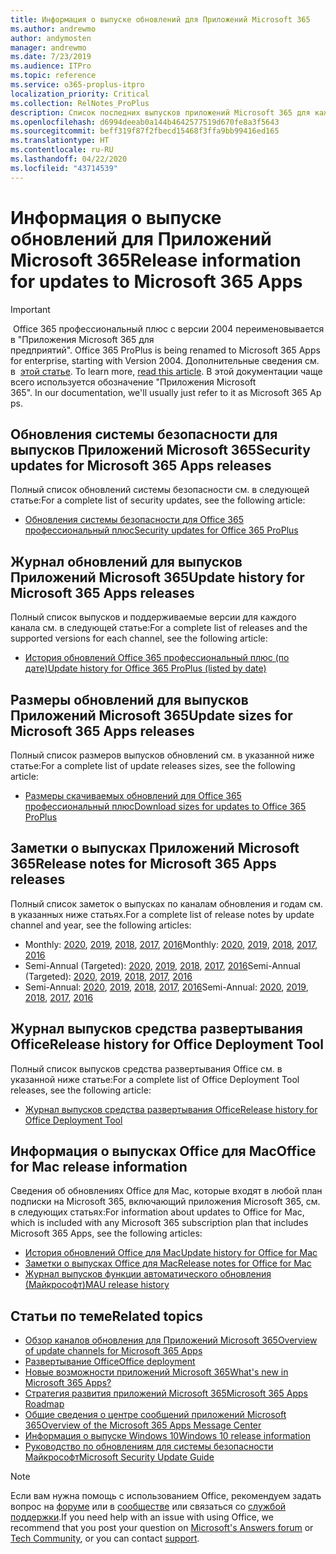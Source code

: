 ```yaml
---
title: Информация о выпуске обновлений для Приложений Microsoft 365
ms.author: andrewmo
author: andymosten
manager: andrewmo
ms.date: 7/23/2019
ms.audience: ITPro
ms.topic: reference
ms.service: o365-proplus-itpro
localization_priority: Critical
ms.collection: RelNotes_ProPlus
description: Список последних выпусков приложений Microsoft 365 для каждого канала обновления и ссылки на заметки о выпусках и историю обновлений для ИТ-специалистов
ms.openlocfilehash: d6994deeab0a144b4642577519d670fe8a3f5643
ms.sourcegitcommit: beff319f87f2fbecd15468f3ffa9bb99416ed165
ms.translationtype: HT
ms.contentlocale: ru-RU
ms.lasthandoff: 04/22/2020
ms.locfileid: "43714539"
---
```

# <a name="release-information-for-updates-to-microsoft-365-apps"></a><span data-ttu-id="5f842-103">Информация о выпуске обновлений для Приложений Microsoft 365</span><span class="sxs-lookup"><span data-stu-id="5f842-103">Release information for updates to Microsoft 365 Apps</span></span>


> [!IMPORTANT]
><span data-ttu-id="5f842-104"> Office 365 профессиональный плюс с версии 2004 переименовывается в "Приложения Microsoft 365 для предприятий".</span><span class="sxs-lookup"><span data-stu-id="5f842-104"> Office 365 ProPlus is being renamed to Microsoft 365 Apps for enterprise, starting with Version 2004.</span></span><span data-ttu-id="5f842-105"> Дополнительные сведения см. в  [этой статье](https://go.microsoft.com/fwlink/p/?linkid=2123420).</span><span class="sxs-lookup"><span data-stu-id="5f842-105"> To learn more, [read this article](https://go.microsoft.com/fwlink/p/?linkid=2123420).</span></span><span data-ttu-id="5f842-106"> В этой документации чаще всего используется обозначение "Приложения Microsoft 365".</span><span class="sxs-lookup"><span data-stu-id="5f842-106"> In our documentation, we'll usually just refer to it as Microsoft 365 Apps.</span></span>


## <a name="security-updates-for-microsoft-365-apps-releases"></a><span data-ttu-id="5f842-107">Обновления системы безопасности для выпусков Приложений Microsoft 365</span><span class="sxs-lookup"><span data-stu-id="5f842-107">Security updates for Microsoft 365 Apps releases</span></span>

<span data-ttu-id="5f842-108">Полный список обновлений системы безопасности см. в следующей статье:</span><span class="sxs-lookup"><span data-stu-id="5f842-108">For a complete list of security updates, see the following article:</span></span>
 - [<span data-ttu-id="5f842-109">Обновления системы безопасности для Office 365 профессиональный плюс</span><span class="sxs-lookup"><span data-stu-id="5f842-109">Security updates for Office 365 ProPlus</span></span>](office365-proplus-security-updates.md)


## <a name="update-history-for-microsoft-365-apps-releases"></a><span data-ttu-id="5f842-110">Журнал обновлений для выпусков Приложений Microsoft 365</span><span class="sxs-lookup"><span data-stu-id="5f842-110">Update history for Microsoft 365 Apps releases</span></span>

<span data-ttu-id="5f842-111">Полный список выпусков и поддерживаемые версии для каждого канала см. в следующей статье:</span><span class="sxs-lookup"><span data-stu-id="5f842-111">For a complete list of releases and the supported versions for each channel, see the following article:</span></span>
 - [<span data-ttu-id="5f842-112">История обновлений Office 365 профессиональный плюс (по дате)</span><span class="sxs-lookup"><span data-stu-id="5f842-112">Update history for Office 365 ProPlus (listed by date)</span></span>](update-history-office365-proplus-by-date.md)


 ## <a name="update-sizes-for-microsoft-365-apps-releases"></a><span data-ttu-id="5f842-113">Размеры обновлений для выпусков Приложений Microsoft 365</span><span class="sxs-lookup"><span data-stu-id="5f842-113">Update sizes for Microsoft 365 Apps releases</span></span>

<span data-ttu-id="5f842-114">Полный список размеров выпусков обновлений см. в указанной ниже статье:</span><span class="sxs-lookup"><span data-stu-id="5f842-114">For a complete list of update releases sizes, see the following article:</span></span>
 - [<span data-ttu-id="5f842-115">Размеры скачиваемых обновлений для Office 365 профессиональный плюс</span><span class="sxs-lookup"><span data-stu-id="5f842-115">Download sizes for updates to Office 365 ProPlus</span></span>](download-sizes-office365-proplus-updates.md)

## <a name="release-notes-for-microsoft-365-apps-releases"></a><span data-ttu-id="5f842-116">Заметки о выпусках Приложений Microsoft 365</span><span class="sxs-lookup"><span data-stu-id="5f842-116">Release notes for Microsoft 365 Apps releases</span></span>

<span data-ttu-id="5f842-117">Полный список заметок о выпусках по каналам обновления и годам см. в указанных ниже статьях.</span><span class="sxs-lookup"><span data-stu-id="5f842-117">For a complete list of release notes by update channel and year, see the following articles:</span></span>
 - <span data-ttu-id="5f842-118">Monthly: [2020](monthly-channel-2020.md), [2019](monthly-channel-2019.md), [2018](monthly-channel-2018.md), [2017](monthly-channel-2017.md), [2016](monthly-channel-2016.md)</span><span class="sxs-lookup"><span data-stu-id="5f842-118">Monthly: [2020](monthly-channel-2020.md), [2019](monthly-channel-2019.md), [2018](monthly-channel-2018.md), [2017](monthly-channel-2017.md), [2016](monthly-channel-2016.md)</span></span>
 - <span data-ttu-id="5f842-119">Semi-Annual (Targeted): [2020](semi-annual-channel-targeted-2020.md), [2019](semi-annual-channel-targeted-2019.md), [2018](semi-annual-channel-targeted-2018.md), [2017](semi-annual-channel-targeted-2017.md), [2016](semi-annual-channel-targeted-2016.md)</span><span class="sxs-lookup"><span data-stu-id="5f842-119">Semi-Annual (Targeted): [2020](semi-annual-channel-targeted-2020.md), [2019](semi-annual-channel-targeted-2019.md), [2018](semi-annual-channel-targeted-2018.md), [2017](semi-annual-channel-targeted-2017.md), [2016](semi-annual-channel-targeted-2016.md)</span></span>
 - <span data-ttu-id="5f842-120">Semi-Annual: [2020](semi-annual-channel-2020.md), [2019](semi-annual-channel-2019.md), [2018](semi-annual-channel-2018.md), [2017](semi-annual-channel-2017.md), [2016](semi-annual-channel-2016.md)</span><span class="sxs-lookup"><span data-stu-id="5f842-120">Semi-Annual: [2020](semi-annual-channel-2020.md), [2019](semi-annual-channel-2019.md), [2018](semi-annual-channel-2018.md), [2017](semi-annual-channel-2017.md), [2016](semi-annual-channel-2016.md)</span></span>

 ## <a name="release-history-for-office-deployment-tool"></a><span data-ttu-id="5f842-121">Журнал выпусков средства развертывания Office</span><span class="sxs-lookup"><span data-stu-id="5f842-121">Release history for Office Deployment Tool</span></span>
 <span data-ttu-id="5f842-122">Полный список выпусков средства развертывания Office см. в указанной ниже статье:</span><span class="sxs-lookup"><span data-stu-id="5f842-122">For a complete list of Office Deployment Tool releases, see the following article:</span></span>
 - [<span data-ttu-id="5f842-123">Журнал выпусков средства развертывания Office</span><span class="sxs-lookup"><span data-stu-id="5f842-123">Release history for Office Deployment Tool</span></span>](ODT-release-history.md)

## <a name="office-for-mac-release-information"></a><span data-ttu-id="5f842-124">Информация о выпусках Office для Mac</span><span class="sxs-lookup"><span data-stu-id="5f842-124">Office for Mac release information</span></span>

<span data-ttu-id="5f842-125">Сведения об обновлениях Office для Mac, которые входят в любой план подписки на Microsoft 365, включающий приложения Microsoft 365, см. в следующих статьях:</span><span class="sxs-lookup"><span data-stu-id="5f842-125">For information about updates to Office for Mac, which is included with any Microsoft 365 subscription plan that includes Microsoft 365 Apps, see the following articles:</span></span>
 - [<span data-ttu-id="5f842-126">История обновлений Office для Mac</span><span class="sxs-lookup"><span data-stu-id="5f842-126">Update history for Office for Mac</span></span>](update-history-office-for-mac.md)
 - [<span data-ttu-id="5f842-127">Заметки о выпусках Office для Mac</span><span class="sxs-lookup"><span data-stu-id="5f842-127">Release notes for Office for Mac</span></span>](release-notes-office-for-mac.md)
 - [<span data-ttu-id="5f842-128">Журнал выпусков функции автоматического обновления (Майкрософт)</span><span class="sxs-lookup"><span data-stu-id="5f842-128">MAU release history</span></span>](release-history-microsoft-autoupdate.md)


## <a name="related-topics"></a><span data-ttu-id="5f842-129">Статьи по теме</span><span class="sxs-lookup"><span data-stu-id="5f842-129">Related topics</span></span>

- [<span data-ttu-id="5f842-130">Обзор каналов обновления для Приложений Microsoft 365</span><span class="sxs-lookup"><span data-stu-id="5f842-130">Overview of update channels for Microsoft 365 Apps</span></span>](https://docs.microsoft.com/deployoffice/overview-of-update-channels-for-office-365-proplus)
- [<span data-ttu-id="5f842-131">Развертывание Office</span><span class="sxs-lookup"><span data-stu-id="5f842-131">Office deployment</span></span>](https://docs.microsoft.com/deployoffice/)
- [<span data-ttu-id="5f842-132">Новые возможности приложений Microsoft 365</span><span class="sxs-lookup"><span data-stu-id="5f842-132">What's new in Microsoft 365 Apps?</span></span>](https://support.office.com/article/95c8d81d-08ba-42c1-914f-bca4603e1426)
- [<span data-ttu-id="5f842-133">Стратегия развития приложений Microsoft 365</span><span class="sxs-lookup"><span data-stu-id="5f842-133">Microsoft 365 Apps Roadmap</span></span>](https://products.office.com/business/office-365-roadmap)
- [<span data-ttu-id="5f842-134">Общие сведения о центре сообщений приложений Microsoft 365</span><span class="sxs-lookup"><span data-stu-id="5f842-134">Overview of the Microsoft 365 Apps Message Center</span></span>](https://support.office.com/article/38fb3333-bfcc-4340-a37b-deda509c2093)
- [<span data-ttu-id="5f842-135">Информация о выпуске Windows 10</span><span class="sxs-lookup"><span data-stu-id="5f842-135">Windows 10 release information</span></span>](https://www.microsoft.com/itpro/windows-10/release-information)
- [<span data-ttu-id="5f842-136">Руководство по обновлениям для системы безопасности Майкрософт</span><span class="sxs-lookup"><span data-stu-id="5f842-136">Microsoft Security Update Guide</span></span>](https://portal.msrc.microsoft.com/)

> [!NOTE]
> <span data-ttu-id="5f842-137">Если вам нужна помощь с использованием Office, рекомендуем задать вопрос на [форуме](https://answers.microsoft.com/) или в [сообществе](https://techcommunity.microsoft.com/) или связаться со [службой поддержки](https://support.microsoft.com/contactus).</span><span class="sxs-lookup"><span data-stu-id="5f842-137">If you need help with an issue with using Office, we recommend that you post your question on [Microsoft's Answers forum](https://answers.microsoft.com/) or [Tech Community](https://techcommunity.microsoft.com/), or you can contact [support](https://support.microsoft.com/contactus).</span></span>
